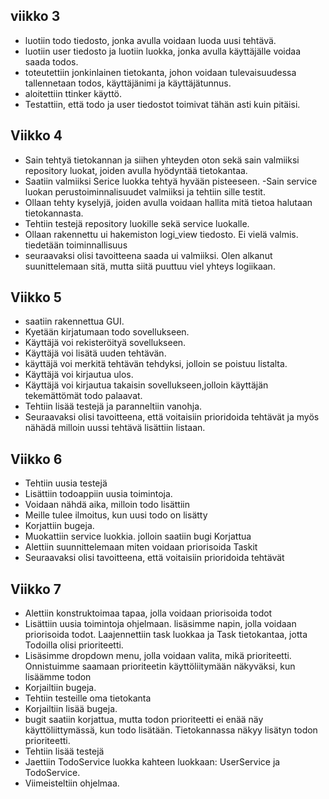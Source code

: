 ## viikko 3

- luotiin todo tiedosto, jonka avulla voidaan luoda uusi tehtävä.
- luotiin user tiedosto ja luotiin luokka, jonka avulla käyttäjälle voidaa saada todos.
- toteutettiin jonkinlainen tietokanta, johon voidaan tulevaisuudessa tallennetaan todos, käyttäjänimi ja käyttäjätunnus.
- aloitettiin ttinker käyttö.
- Testattiin, että todo ja user tiedostot toimivat tähän asti kuin pitäisi.

## Viikko 4
- Sain tehtyä tietokannan ja siihen yhteyden oton sekä sain valmiiksi repository luokat, joiden avulla hyödyntää tietokantaa.
- Saatiin valmiiksi Serice luokka tehtyä hyvään pisteeseen.
-Sain service luokan perustoiminnalisuudet valmiiksi ja tehtiin sille testit.
- Ollaan tehty kyselyjä, joiden avulla voidaan hallita mitä tietoa halutaan tietokannasta. 
- Tehtiin testejä repository luokille sekä service luokalle. 
- Ollaan rakennettu ui hakemiston logi_view tiedosto. Ei vielä valmis. tiedetään toiminnallisuus
- seuraavaksi olisi tavoitteena saada ui valmiiksi. Olen alkanut suunittelemaan sitä, mutta siitä puuttuu viel yhteys logiikaan.

## Viikko 5

- saatiin rakennettua GUI.
- Kyetään kirjatumaan todo sovellukseen.
- Käyttäjä voi rekisteröityä sovellukseen.
- Käyttäjä voi lisätä uuden tehtävän.
- käyttäjä voi merkitä tehtävän tehdyksi, jolloin se poistuu listalta.
- Käyttäjä voi kirjautua ulos.
- Käyttäjä voi kirjautua takaisin sovellukseen,jolloin käyttäjän tekemättömät todo palaavat.
- Tehtiin lisää testejä ja paranneltiin vanohja.
- Seuraavaksi olisi tavoitteena, että voitaisiin prioridoida tehtävät ja myös nähädä milloin uussi tehtävä lisättiin listaan.

## Viikko 6
- Tehtiin uusia testejä
- Lisättiin todoappiin uusia toimintoja.
- Voidaan nähdä aika, milloin todo lisättiin
- Meille tulee ilmoitus, kun uusi todo on lisätty
- Korjattiin bugeja.
- Muokattiin service luokkia. jolloin saatiin bugi Korjattua
- Alettiin suunnittelemaan miten voidaan priorisoida Taskit
- Seuraavaksi olisi tavoitteena, että voitaisiin prioridoida tehtävät

## Viikko 7
- Alettiin konstruktoimaa tapaa, jolla voidaan priorisoida todot
- Lisättiin uusia toimintoja ohjelmaan. lisäsimme napin, jolla voidaan priorisoida todot. Laajennettiin task luokkaa ja Task tietokantaa, jotta Todoilla olisi prioriteetti. 
- Lisäsimme dropdown menu, jolla voidaan valita, mikä prioriteetti. Onnistuimme saamaan prioriteetin käyttöliitymään näkyväksi, kun lisäämme todon
- Korjailtiin bugeja.
- Tehtiin testeille oma tietokanta
- Korjailtiin lisää bugeja.
- bugit saatiin korjattua, mutta todon prioriteetti ei enää näy käyttöliittymässä, kun todo lisätään. Tietokannassa näkyy lisätyn todon prioriteetti.
- Tehtiin lisää testejä
- Jaettiin TodoService luokka kahteen luokkaan: UserService ja TodoService. 
- Viimeisteltiin ohjelmaa.
